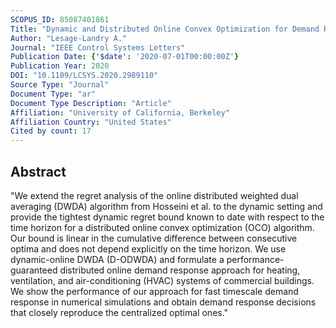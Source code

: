 ```yaml
---
SCOPUS_ID: 85087401861
Title: "Dynamic and Distributed Online Convex Optimization for Demand Response of Commercial Buildings"
Author: "Lesage-Landry A."
Journal: "IEEE Control Systems Letters"
Publication Date: {'$date': '2020-07-01T00:00:00Z'}
Publication Year: 2020
DOI: "10.1109/LCSYS.2020.2989110"
Source Type: "Journal"
Document Type: "ar"
Document Type Description: "Article"
Affiliation: "University of California, Berkeley"
Affiliation Country: "United States"
Cited by count: 17
---
```


## Abstract
"We extend the regret analysis of the online distributed weighted dual averaging (DWDA) algorithm from Hosseini et al. to the dynamic setting and provide the tightest dynamic regret bound known to date with respect to the time horizon for a distributed online convex optimization (OCO) algorithm. Our bound is linear in the cumulative difference between consecutive optima and does not depend explicitly on the time horizon. We use dynamic-online DWDA (D-ODWDA) and formulate a performance-guaranteed distributed online demand response approach for heating, ventilation, and air-conditioning (HVAC) systems of commercial buildings. We show the performance of our approach for fast timescale demand response in numerical simulations and obtain demand response decisions that closely reproduce the centralized optimal ones."
